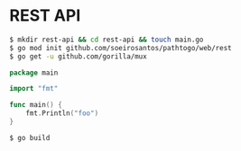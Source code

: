# REST API

```bash
$ mkdir rest-api && cd rest-api && touch main.go
$ go mod init github.com/soeirosantos/pathtogo/web/rest
$ go get -u github.com/gorilla/mux
```

```go
package main

import "fmt"

func main() {
	fmt.Println("foo")
}
```

```bash
$ go build
```
